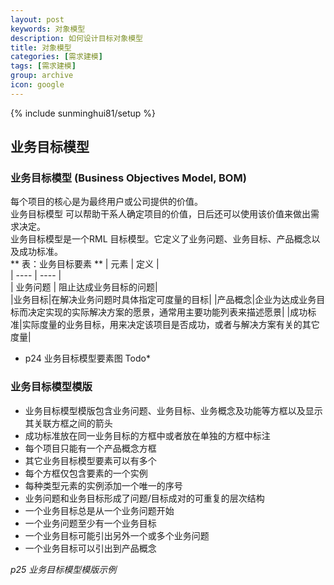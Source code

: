 ```yaml
---
layout: post
keywords: 对象模型
description: 如何设计目标对象模型
title: 对象模型
categories: [需求建模]
tags: [需求建模]
group: archive
icon: google
---
```

{% include sunminghui81/setup %}


## 业务目标模型

### 业务目标模型 (Business Objectives Model, BOM)  
每个项目的核心是为最终用户或公司提供的价值。  
业务目标模型 可以帮助干系人确定项目的价值，日后还可以使用该价值来做出需求决定。  
业务目标模型是一个RML 目标模型。它定义了业务问题、业务目标、产品概念以及成功标准。  
** 表：业务目标要素 **
| 元素 |  定义 |  
| ---- | ---- |    
| 业务问题 | 阻止达成业务目标的问题|  
|业务目标|在解决业务问题时具体指定可度量的目标|
|产品概念|企业为达成业务目标而决定实现的实际解决方案的愿景，通常用主要功能列表来描述愿景|
|成功标准|实际度量的业务目标，用来决定该项目是否成功，或者与解决方案有关的其它度量|

* p24 业务目标模型要素图 Todo*

### 业务目标模型模版
- 业务目标模型模版包含业务问题、业务目标、业务概念及功能等方框以及显示其关联方框之间的箭头
- 成功标准放在同一业务目标的方框中或者放在单独的方框中标注
- 每个项目只能有一个产品概念方框
- 其它业务目标模型要素可以有多个
- 每个方框仅包含要素的一个实例
- 每种类型元素的实例添加一个唯一的序号
- 业务问题和业务目标形成了问题/目标成对的可重复的层次结构
- 一个业务目标总是从一个业务问题开始
- 一个业务问题至少有一个业务目标
- 一个业务目标可能引出另外一个或多个业务问题
- 一个业务目标可以引出到产品概念

*p25 业务目标模型模版示例*
